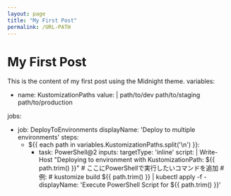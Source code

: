 ```yaml
---
layout: page
title: "My First Post"
permalink: /URL-PATH
---
```


# My First Post

This is the content of my first post using the Midnight theme.
variables:
  - name: KustomizationPaths
    value: |
      path/to/dev
      path/to/staging
      path/to/production

jobs:
- job: DeployToEnvironments
  displayName: 'Deploy to multiple environments'
  steps:
    - ${{ each path in variables.KustomizationPaths.split('\n') }}:
        - task: PowerShell@2
          inputs:
            targetType: 'inline'
            script: |
              Write-Host "Deploying to environment with KustomizationPath: ${{ path.trim() }}"
              # ここにPowerShellで実行したいコマンドを追加
              # 例: 
              # kustomize build ${{ path.trim() }} | kubectl apply -f -
          displayName: 'Execute PowerShell Script for ${{ path.trim() }}'

